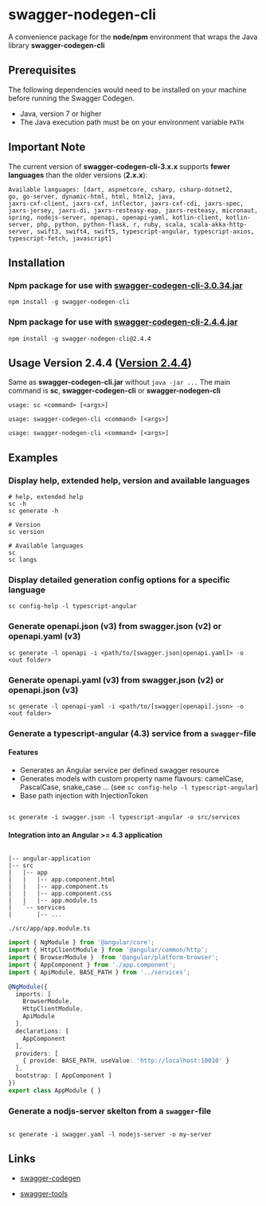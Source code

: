 # swagger-nodegen-cli

A convenience package for the **node/npm** environment that wraps the Java library 
**swagger-codegen-cli**

## Prerequisites

The following dependencies would need to be installed on your machine before running the Swagger Codegen.

- Java, version 7 or higher
- The Java execution path must be on your environment variable `PATH`

## Important Note
The current version of **swagger-codegen-cli-3.x.x** supports **fewer languages** ​​than the older versions (**2.x.x**):

```console
Available languages: [dart, aspnetcore, csharp, csharp-dotnet2, 
go, go-server, dynamic-html, html, html2, java, 
jaxrs-cxf-client, jaxrs-cxf, inflector, jaxrs-cxf-cdi, jaxrs-spec, jaxrs-jersey, jaxrs-di, jaxrs-resteasy-eap, jaxrs-resteasy, micronaut, spring, nodejs-server, openapi, openapi-yaml, kotlin-client, kotlin-server, php, python, python-flask, r, ruby, scala, scala-akka-http-server, swift3, swift4, swift5, typescript-angular, typescript-axios, typescript-fetch, javascript]
```

## Installation

### Npm package for use with [swagger-codegen-cli-3.0.34.jar](https://repo1.maven.org/maven2/io/swagger/codegen/v3/swagger-codegen-cli/3.0.34/swagger-codegen-cli-3.0.34.jar)

`npm install -g swagger-nodegen-cli`

### Npm package for use with [swagger-codegen-cli-2.4.4.jar](http://repo1.maven.org/maven2/io/swagger/swagger-codegen-cli/2.4.4/swagger-codegen-cli-2.4.4.jar)

`npm install -g swagger-nodegen-cli@2.4.4`

## Usage Version 2.4.4 ([Version 2.4.4](https://www.npmjs.com/package/swagger-nodegen-cli/v/2.4.4))

Same as **swagger-codegen-cli.jar** without `java -jar ...`
The main command is **sc**, **swagger-codegen-cli** or **swagger-nodegen-cli**

`usage: sc <command> [<args>]`

`usage: swagger-codegen-cli <command> [<args>]`

`usage: swagger-nodegen-cli <command> [<args>]`

## Examples

### Display help, extended help, version and available languages

```console
# help, extended help
sc -h
sc generate -h

# Version
sc version

# Available languages
sc
sc langs

```

### Display detailed generation config options for a specific language

```console
sc config-help -l typescript-angular
```

### Generate openapi.json (v3) from swagger.json (v2) or openapi.yaml (v3)

```console
sc generate -l openapi -i <path/to/[swagger.json|openapi.yaml]> -o <out folder>

```

### Generate openapi.yaml (v3) from swagger.json (v2) or openapi.json (v3)

```console
sc generate -l openapi-yaml -i <path/to/[swagger|openapi].json> -o <out folder>

```

### Generate a typescript-angular (4.3) service from a `swagger`-file

#### Features

- Generates an Angular service per defined swagger resource
- Generates models with custom property name flavours: camelCase, PascalCase, snake_case ... (see `sc config-help -l typescript-angular`)
- Base path injection with InjectionToken

```console

sc generate -i swagger.json -l typescript-angular -o src/services

```

#### Integration into an Angular >= 4.3 application

```tree

|-- angular-application
|-- src
|   |-- app
|   |   |-- app.component.html
|   |   |-- app.component.ts
|   |   |-- app.component.css
|   |   |-- app.module.ts
|   `-- services
|       |-- ...

```

`./src/app/app.module.ts`

```typescript
import { NgModule } from '@angular/core';
import { HttpClientModule } from '@angular/common/http';
import { BrowserModule }  from '@angular/platform-browser';
import { AppComponent } from './app.component';
import { ApiModule, BASE_PATH } from '../services';

@NgModule({
  imports: [
    BrowserModule,
    HttpClientModule,
    ApiModule
  ],
  declarations: [
    AppComponent
  ],
  providers: [
    { provide: BASE_PATH, useValue: 'http://localhost:10010' }
  ],
  bootstrap: [ AppComponent ]
})
export class AppModule { }

```

### Generate a nodjs-server skelton from a `swagger`-file

```console

sc generate -i swagger.yaml -l nodejs-server -o my-server

```

## Links

- [swagger-codegen](https://github.com/swagger-api/swagger-codegen)

- [swagger-tools](https://swagger.io/docs/swagger-tools/)